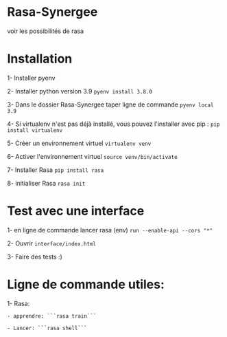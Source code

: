 # Rasa-Synergee
voir les possibilités de rasa

# Installation
1- Installer pyenv

2- Installer python version 3.9 ```pyenv install 3.8.0```

3- Dans le dossier Rasa-Synergee taper ligne de commande ```pyenv local 3.9```

4- Si virtualenv n'est pas déjà installé, vous pouvez l'installer avec pip : ```pip install virtualenv```

5- Créer un environnement virtuel ```virtualenv venv```

6- Activer l'environnement virtuel ```source venv/bin/activate```

7- Installer Rasa ```pip install rasa```

8- initialiser Rasa ```rasa init```

# Test avec une interface
1- en ligne de commande lancer rasa (env) ```run --enable-api --cors "*"```

2- Ouvrir ```interface/index.html```

3- Faire des tests :)

# Ligne de commande utiles:
1- Rasa:

    - apprendre: ```rasa train```

    - Lancer: ```rasa shell```

